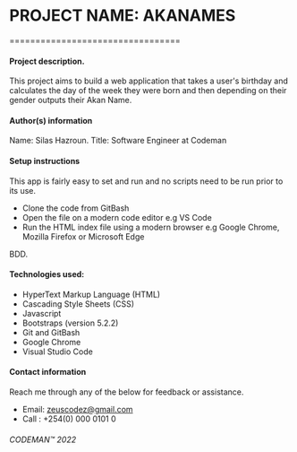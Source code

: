 # PROJECT NAME: AKANAMES #
=================================

#### Project description. ####
This project aims to build a web application that takes a user's birthday and calculates the day of the week they were born and then depending on their gender outputs their Akan Name.

#### Author(s) information ####
Name: Silas Hazroun.
Title: Software Engineer at Codeman

#### Setup instructions ####
This app is fairly easy to set and run and no scripts need to be run prior to its use.
- Clone the code from GitBash
- Open the file on a modern code editor e.g VS Code
- Run the HTML index file using a modern browser e.g Google Chrome, Mozilla Firefox or Microsoft Edge
  

BDD.

#### Technologies used: ####
- HyperText Markup Language (HTML)
- Cascading Style Sheets (CSS)
- Javascript
- Bootstraps (version 5.2.2)
- Git and GitBash
- Google Chrome
- Visual Studio Code


#### Contact information ####
Reach me through any of the below for feedback or assistance.
- Email: zeuscodez@gmail.com
- Call : +254(0) 000 0101 0



###### CODEMAN™ 2022 ######
